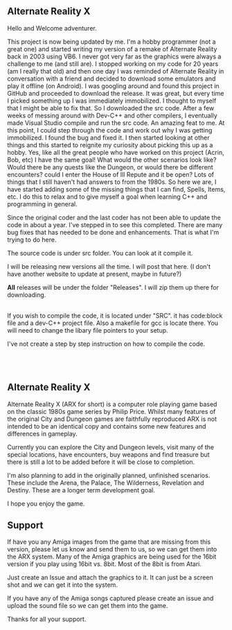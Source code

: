 Alternate Reality X
--------------------
Hello and Welcome adventurer.

This project is now being updated by me.  I'm a hobby programmer (not a great one) and started writing my version of a remake of Alternate Reality back in 2003 using VB6. I never got very far as the graphics were always a challenge to me (and still are). I stopped working on my code for 20 years (am I really that old) and then one day I was reminded of Alternate Reality in conversation with a friend and decided to download some emulators and play it offline (on Android). I was googling around and found this project in GitHub and proceeded to download the release. It was great, but every time I picked something up I was immediately immobilized. I thought to myself that I might be able to fix that. So I downloaded the src code. After a few weeks of messing around with Dev-C++ and other compilers, I eventually made Visual Studio compile and run the src code. An amazing feat to me. At this point, I could step through the code and work out why I was getting immobilized. I found the bug and fixed it. I then started looking at other things and this started to reignite my curiosity about picking this up as a hobby. Yes, like all the great people who have worked on this project (Acrin, Bob, etc)  I have the same goal! What would the other scenarios look like? Would there be any quests like the Dungeon, or would there be different encounters? could I enter the House of Ill Repute and it be open? Lots of things that I still haven't had answers to from the 1980s. So here we are, I have started adding some of the missing things that I can find, Spells, Items, etc. I do this to relax and to give myself a goal when learning C++ and programming in general.

Since the original coder and the last coder has not been able to update the code in about a year.  I've stepped in to see this completed.  There are many bug fixes that has needed to be done and enhancements.  That is what I'm trying to do here.

The source code is under src folder.  You can look at it compile it.  

I will be releasing new versions all the time.  I will post that here.  (I don't have another website to update at present, maybe in future?)

<B>All</b> releases will be under the folder "Releases". I will zip them up there for downloading.

<br/>
If you wish to compile the code, it is located under "SRC".  it has code:block file and a dev-C++ project file.  Also a makefile for gcc is locate there.  You will need to change the libary file pointers to your setup.  

I've not create a step by step instruction on how to compile the code.

<br/><br/>
Alternate Reality X 
----------------------------------

Alternate Reality X (ARX for short) is a computer role playing game based on the classic 1980s game series by Philip Price. Whilst many features of the original City and Dungeon games are faithfully reproduced ARX is not intended to be an identical copy and contains some new features and differences in gameplay.

Currently you can explore the City and Dungeon levels, visit many of the special locations, have encounters, buy weapons and find treasure but there is still a lot to be added before it will be close to completion.

I'm also planning to add in the originally planned, unfinished scenarios. These include the Arena, the Palace, The Wilderness, Revelation and Destiny. These are a longer term development goal.


I hope you enjoy the game.


Support
---------------------------
If have you any Amiga images from the game that are missing from this version,  please let us know and send them to us, so we can get them into the ARX system.  Many of the Amiga graphics are being used for the 16bit version if you play using 16bit vs. 8bit.  Most of the 8bit is from Atari.

Just create an Issue and attach the graphics to it.  It can just be a screen shot and we can get it into the system.

If you have any of the Amiga songs captured please create an issue and upload the sound file so we can get them into the game.

Thanks for all your support.

